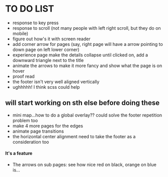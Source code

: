 # TO DO LIST


* response to key press
* response to scroll (not many people with left right scroll, but they do on mobile)
* figure out how's it with screen reader
* add corner arrow for pages (say, right page will have a arrow pointing to down page on left lower corner)
* experience page make the details collapse until clicked on, add a downward triangle next to the title
* animate the arrows to make it more fancy and show what the page is on hover
* proof read
* the footer isn't very well aligned vertically
* ughhhhh! I think scss could help

## will start working on sth else before doing these
* mini map...how to do a global overlay?? could solve the footer repetition problem too
* make 4 more pages for the edges
* animate page transitions
* the horizontal center alignment need to take the footer as a consideration too


#### It's a feature
* The arrows on sub pages: see how nice red on black, orange on blue is...